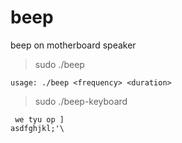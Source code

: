 # beep
beep on motherboard speaker

> sudo ./beep
```
usage: ./beep <frequency> <duration>
```

> sudo ./beep-keyboard
```
 we tyu op ]
asdfghjkl;'\
```
